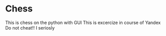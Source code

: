 # Chess
This is chess on the python with GUI
This is excercize in course of Yandex
Do not cheat!!
I seriosly
